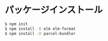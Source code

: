 # パッケージインストール

```sh
$ npm init
$ npm install -D elm elm-format
$ npm install -D parcel-bundler
```
